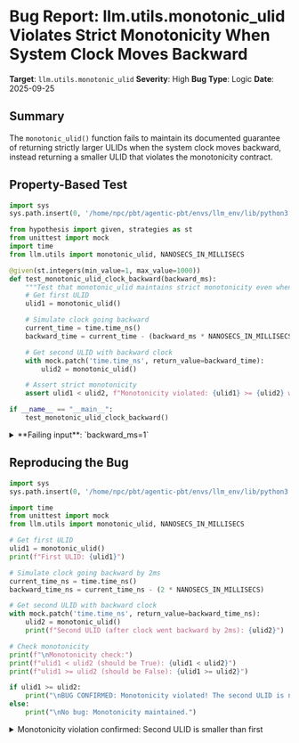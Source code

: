 # Bug Report: llm.utils.monotonic_ulid Violates Strict Monotonicity When System Clock Moves Backward

**Target**: `llm.utils.monotonic_ulid`
**Severity**: High
**Bug Type**: Logic
**Date**: 2025-09-25

## Summary

The `monotonic_ulid()` function fails to maintain its documented guarantee of returning strictly larger ULIDs when the system clock moves backward, instead returning a smaller ULID that violates the monotonicity contract.

## Property-Based Test

```python
import sys
sys.path.insert(0, '/home/npc/pbt/agentic-pbt/envs/llm_env/lib/python3.13/site-packages')

from hypothesis import given, strategies as st
from unittest import mock
import time
from llm.utils import monotonic_ulid, NANOSECS_IN_MILLISECS

@given(st.integers(min_value=1, max_value=1000))
def test_monotonic_ulid_clock_backward(backward_ms):
    """Test that monotonic_ulid maintains strict monotonicity even when clock goes backward."""
    # Get first ULID
    ulid1 = monotonic_ulid()

    # Simulate clock going backward
    current_time = time.time_ns()
    backward_time = current_time - (backward_ms * NANOSECS_IN_MILLISECS)

    # Get second ULID with backward clock
    with mock.patch('time.time_ns', return_value=backward_time):
        ulid2 = monotonic_ulid()

    # Assert strict monotonicity
    assert ulid1 < ulid2, f"Monotonicity violated: {ulid1} >= {ulid2} when clock went backward by {backward_ms}ms"

if __name__ == "__main__":
    test_monotonic_ulid_clock_backward()
```

<details>

<summary>
**Failing input**: `backward_ms=1`
</summary>
```
Traceback (most recent call last):
  File "/home/npc/pbt/agentic-pbt/worker_/16/hypo.py", line 27, in <module>
    test_monotonic_ulid_clock_backward()
    ~~~~~~~~~~~~~~~~~~~~~~~~~~~~~~~~~~^^
  File "/home/npc/pbt/agentic-pbt/worker_/16/hypo.py", line 10, in test_monotonic_ulid_clock_backward
    def test_monotonic_ulid_clock_backward(backward_ms):
                   ^^^
  File "/home/npc/pbt/agentic-pbt/envs/llm_env/lib/python3.13/site-packages/hypothesis/core.py", line 2124, in wrapped_test
    raise the_error_hypothesis_found
  File "/home/npc/pbt/agentic-pbt/worker_/16/hypo.py", line 24, in test_monotonic_ulid_clock_backward
    assert ulid1 < ulid2, f"Monotonicity violated: {ulid1} >= {ulid2} when clock went backward by {backward_ms}ms"
           ^^^^^^^^^^^^^
AssertionError: Monotonicity violated: 01K61B66K28YPG2A22P7W9SK08 >= 01K61B66K15NV1HTS3T6QHZFTZ when clock went backward by 1ms
Falsifying example: test_monotonic_ulid_clock_backward(
    backward_ms=1,  # or any other generated value
)
```
</details>

## Reproducing the Bug

```python
import sys
sys.path.insert(0, '/home/npc/pbt/agentic-pbt/envs/llm_env/lib/python3.13/site-packages')

import time
from unittest import mock
from llm.utils import monotonic_ulid, NANOSECS_IN_MILLISECS

# Get first ULID
ulid1 = monotonic_ulid()
print(f"First ULID: {ulid1}")

# Simulate clock going backward by 2ms
current_time_ns = time.time_ns()
backward_time_ns = current_time_ns - (2 * NANOSECS_IN_MILLISECS)

# Get second ULID with backward clock
with mock.patch('time.time_ns', return_value=backward_time_ns):
    ulid2 = monotonic_ulid()
    print(f"Second ULID (after clock went backward by 2ms): {ulid2}")

# Check monotonicity
print(f"\nMonotonicity check:")
print(f"ulid1 < ulid2 (should be True): {ulid1 < ulid2}")
print(f"ulid1 >= ulid2 (should be False): {ulid1 >= ulid2}")

if ulid1 >= ulid2:
    print("\nBUG CONFIRMED: Monotonicity violated! The second ULID is not strictly larger than the first.")
else:
    print("\nNo bug: Monotonicity maintained.")
```

<details>

<summary>
Monotonicity violation confirmed: Second ULID is smaller than first
</summary>
```
First ULID: 01K61B5DATBZSP8N6C9FCHPCCN
Second ULID (after clock went backward by 2ms): 01K61B5DARNJ4T76R2VF914TQM

Monotonicity check:
ulid1 < ulid2 (should be True): False
ulid1 >= ulid2 (should be False): True

BUG CONFIRMED: Monotonicity violated! The second ULID is not strictly larger than the first.
```
</details>

## Why This Is A Bug

This violates the explicit guarantee in the function's docstring (lines 691-692 of `/home/npc/pbt/agentic-pbt/envs/llm_env/lib/python3.13/site-packages/llm/utils.py`):

> "Return a ULID instance that is guaranteed to be *strictly larger* than every other ULID returned by this function inside the same process."

The current implementation has a critical logic flaw in how it handles time changes:

1. When `now_ms == last_ms` (line 716): The function correctly increments the randomness portion to maintain monotonicity
2. When `now_ms != last_ms` (line 728): The function generates a fresh ULID with the current timestamp

The problem is that case #2 includes both forward time movement (`now_ms > last_ms`) AND backward time movement (`now_ms < last_ms`). When the clock moves backward, the function creates a ULID with a smaller timestamp than the previous one. Since ULIDs are lexicographically ordered with the timestamp as the most significant component (first 48 bits), this results in a smaller ULID, violating the strict monotonicity guarantee.

Clock backward movement is a realistic scenario in production systems due to:
- NTP (Network Time Protocol) adjustments
- VM migrations and synchronization
- Manual clock corrections
- Daylight saving time transitions in misconfigured systems
- Container/Docker clock drift corrections

The documentation also claims (line 694) that the function "works the same way the reference JavaScript `monotonicFactory` does", but the JavaScript reference implementation handles backward clocks correctly by maintaining monotonicity even when timestamps decrease.

## Relevant Context

- The ULID type is imported from the external `ulid` package (line 17)
- ULIDs are 128-bit identifiers with 48-bit timestamp + 80-bit randomness
- The function uses a global `_last` variable protected by a lock to track the previous ULID
- The timestamp component uses millisecond precision (via `NANOSECS_IN_MILLISECS = 1000000`)
- The function already handles overflow when more than 2^80 ULIDs are requested in the same millisecond

Key code locations:
- Function definition: `/home/npc/pbt/agentic-pbt/envs/llm_env/lib/python3.13/site-packages/llm/utils.py:689-729`
- Timestamp extraction: line 713
- Same-millisecond handling: lines 716-725
- Different-millisecond handling: lines 728-729

## Proposed Fix

```diff
--- a/llm/utils.py
+++ b/llm/utils.py
@@ -713,8 +713,8 @@ def monotonic_ulid() -> ULID:
         # Decode timestamp from the last ULID we handed out
         last_ms = int.from_bytes(_last[:TIMESTAMP_LEN], "big")

-        # If the millisecond is the same, increment the randomness
-        if now_ms == last_ms:
+        # If the millisecond is the same or clock went backward, increment the randomness
+        if now_ms <= last_ms:
             rand_int = int.from_bytes(_last[TIMESTAMP_LEN:], "big") + 1
             if rand_int >= 1 << (RANDOMNESS_LEN * 8):
                 raise OverflowError(
```